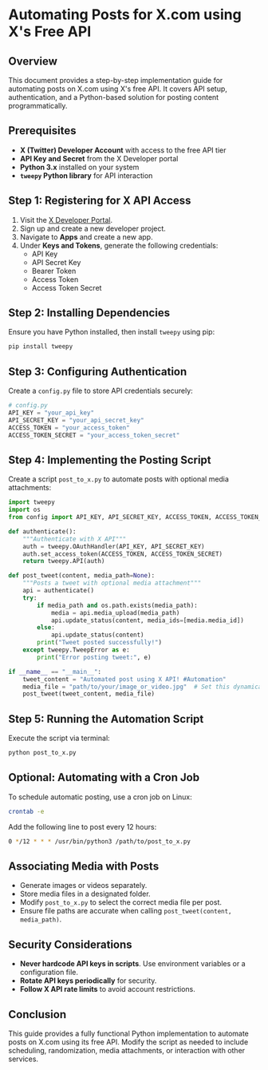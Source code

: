 # Automating Posts for X.com using X's Free API

## Overview
This document provides a step-by-step implementation guide for automating posts on X.com using X's free API. It covers API setup, authentication, and a Python-based solution for posting content programmatically.

## Prerequisites
- **X (Twitter) Developer Account** with access to the free API tier
- **API Key and Secret** from the X Developer portal
- **Python 3.x** installed on your system
- **`tweepy` Python library** for API interaction

## Step 1: Registering for X API Access
1. Visit the [X Developer Portal](https://developer.x.com/).
2. Sign up and create a new developer project.
3. Navigate to **Apps** and create a new app.
4. Under **Keys and Tokens**, generate the following credentials:
   - API Key
   - API Secret Key
   - Bearer Token
   - Access Token
   - Access Token Secret

## Step 2: Installing Dependencies
Ensure you have Python installed, then install `tweepy` using pip:

```sh
pip install tweepy
```

## Step 3: Configuring Authentication
Create a `config.py` file to store API credentials securely:

```python
# config.py
API_KEY = "your_api_key"
API_SECRET_KEY = "your_api_secret_key"
ACCESS_TOKEN = "your_access_token"
ACCESS_TOKEN_SECRET = "your_access_token_secret"
```

## Step 4: Implementing the Posting Script
Create a script `post_to_x.py` to automate posts with optional media attachments:

```python
import tweepy
import os
from config import API_KEY, API_SECRET_KEY, ACCESS_TOKEN, ACCESS_TOKEN_SECRET

def authenticate():
    """Authenticate with X API"""
    auth = tweepy.OAuthHandler(API_KEY, API_SECRET_KEY)
    auth.set_access_token(ACCESS_TOKEN, ACCESS_TOKEN_SECRET)
    return tweepy.API(auth)

def post_tweet(content, media_path=None):
    """Posts a tweet with optional media attachment"""
    api = authenticate()
    try:
        if media_path and os.path.exists(media_path):
            media = api.media_upload(media_path)
            api.update_status(content, media_ids=[media.media_id])
        else:
            api.update_status(content)
        print("Tweet posted successfully!")
    except tweepy.TweepError as e:
        print("Error posting tweet:", e)

if __name__ == "__main__":
    tweet_content = "Automated post using X API! #Automation"
    media_file = "path/to/your/image_or_video.jpg"  # Set this dynamically if needed
    post_tweet(tweet_content, media_file)
```

## Step 5: Running the Automation Script
Execute the script via terminal:

```sh
python post_to_x.py
```

## Optional: Automating with a Cron Job
To schedule automatic posting, use a cron job on Linux:

```sh
crontab -e
```

Add the following line to post every 12 hours:

```sh
0 */12 * * * /usr/bin/python3 /path/to/post_to_x.py
```

## Associating Media with Posts
- Generate images or videos separately.
- Store media files in a designated folder.
- Modify `post_to_x.py` to select the correct media file per post.
- Ensure file paths are accurate when calling `post_tweet(content, media_path)`.

## Security Considerations
- **Never hardcode API keys in scripts**. Use environment variables or a configuration file.
- **Rotate API keys periodically** for security.
- **Follow X API rate limits** to avoid account restrictions.

## Conclusion
This guide provides a fully functional Python implementation to automate posts on X.com using its free API. Modify the script as needed to include scheduling, randomization, media attachments, or interaction with other services.
